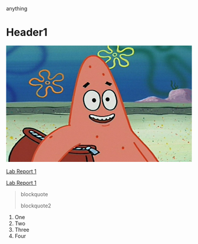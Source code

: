 anything
# Header1
![Image](patrick.jpg)

[Lab Report 1](lab-report-1-week-2.html)

[Lab Report 1](https://marcos-d.github.io/cse15l-lab-reports/lab-report-1-week-2.html)

> blockquote
> 
> blockquote2 
1. One
2. Two
3. Three
4. Four

